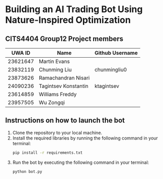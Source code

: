 # Building an AI Trading Bot Using Nature-Inspired Optimization

## CITS4404 Group12 Project members

| UWA ID  | Name | Github Username |
|---------|------|-----------------|
|23621647 |Martin Evans||
|23832119 |Chunming Liu|chunmingliu0|
|23873626 |Ramachandran Nisari||
|24090236 |Tagintsev Konstantin|ktagintsev|
|23614859 |Williams Freddy||
|23957505 |Wu Zongqi||

## Instructions on how to launch the bot

1. Clone the repository to your local machine.
2. Install the required libraries by running the following command in your terminal:
   ```bash
   pip install -r requirements.txt
   ```
3. Run the bot by executing the following command in your terminal:
   ```bash
   python bot.py
   ```